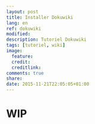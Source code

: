 ```yaml
---
layout: post
title: Installer Dokuwiki
lang: en
ref: dokuwiki
modified:
description: Tutoriel Dokuwiki
tags: [tutoriel, wiki]
image:
  feature:
  credit:
  creditlink:
comments: true
share:
date: 2015-11-21T22:05:05+01:00
---
```


# WIP

